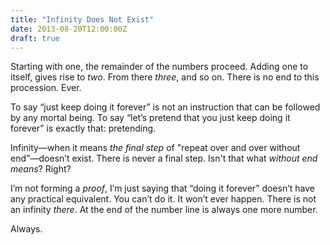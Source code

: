 ```yaml
---
title: "Infinity Does Not Exist"
date: 2013-08-20T12:00:00Z
draft: true
---
```


Starting with one, the remainder of the numbers proceed.
Adding one to itself, gives rise to *two*.
From there *three*, and so on.
There is no end to this procession. Ever.

To say “just keep doing it forever” is not an instruction that can be followed by any mortal being.
To say “let’s pretend that you just keep doing it forever” is exactly that: pretending.

Infinity&mdash;when it means *the final step* of "repeat over and over without end"&mdash;doesn’t exist.
There is never a final step. Isn't that what *without end means*? Right?

I’m not forming a *proof*, I’m just saying that “doing it forever” doesn’t have any practical equivalent.
You can’t do it. It won’t ever happen. There is not an infinity *there*.
At the end of the number line is always one more number.

Always.
